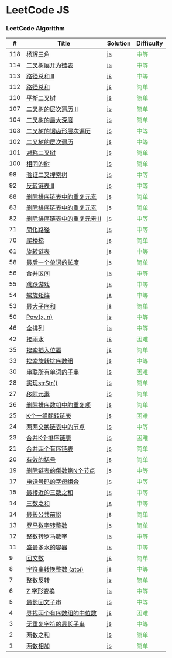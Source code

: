 LeetCode JS
========

### LeetCode Algorithm


| # | Title | Solution | Difficulty |
|---| ----- | -------- | ---------- |
|118|[杨辉三角](https://leetcode-cn.com/pascals-triangle/) | [js](./algorithms/js/pascals-triangle/index.js)|<font color=#5cb85c>中等</font>  |
|114|[二叉树展开为链表](https://leetcode-cn.com/flatten-binary-tree-to-linked-list/) | [js](./algorithms/js/flatten-binary-tree-to-linked-list/index.js)|<font color=#5cb85c>中等</font>  |
|113|[路径总和 II](https://leetcode-cn.com/path-sum-ii/) | [js](./algorithms/js/path-sum-ii/index.js)|<font color=#5cb85c>中等</font>  |
|112|[路径总和](https://leetcode-cn.com/path-sum/) | [js](./algorithms/js/path-sum/index.js)|<font color=#5cb85c>简单</font>  |
|110|[平衡二叉树](https://leetcode-cn.com/balanced-binary-tree/) | [js](./algorithms/js/balanced-binary-tree/index.js)|<font color=#5cb85c>简单</font>  |
|107|[二叉树的层次遍历 II](https://leetcode-cn.com/binary-tree-level-order-traversal-ii/) | [js](./algorithms/js/binary-tree-level-order-traversal-ii/index.js)|<font color=#5cb85c>简单</font>  |
|104|[二叉树的最大深度](https://leetcode-cn.com/maximum-depth-of-binary-tree/) | [js](./algorithms/js/maximum-depth-of-binary-tree/index.js)|<font color=#5cb85c>简单</font>  |
|103|[二叉树的锯齿形层次遍历](https://leetcode-cn.com/binary-tree-zigzag-level-order-traversal/) | [js](./algorithms/js/binary-tree-zigzag-level-order-traversal/index.js)|<font color=#5cb85c>中等</font>  |
|102|[二叉树的层次遍历](https://leetcode-cn.com/binary-tree-level-order-traversal/) | [js](./algorithms/js/binary-tree-level-order-traversal/index.js)|<font color=#5cb85c>中等</font>  |
|101|[对称二叉树](https://leetcode-cn.com/symmetric-tree/) | [js](./algorithms/js/symmetric-tree/index.js)|<font color=#5cb85c>简单</font>  |
|100|[相同的树](https://leetcode-cn.com/same-tree/) | [js](./algorithms/js/same-tree/index.js)|<font color=#5cb85c>简单</font>  |
|98|[验证二叉搜索树](https://leetcode-cn.com/validate-binary-search-tree/) | [js](./algorithms/js/validate-binary-search-tree/index.js)|<font color=#5cb85c>中等</font>  |
|92|[反转链表 II](https://leetcode-cn.com/reverse-linked-list-ii/) | [js](./algorithms/js/reverse-linked-list-ii/index.js)|<font color=#5cb85c>中等</font>  |
|88|[删除排序链表中的重复元素](https://leetcode-cn.com/problems/merge-sorted-array/) | [js](./algorithms/js/merge-sorted-array/index.js)|<font color=#5cb85c>简单</font>  |
|83|[删除排序链表中的重复元素](https://leetcode-cn.com/problems/remove-duplicates-from-sorted-list/) | [js](./algorithms/js/remove-duplicates-from-sorted-list/index.js)|<font color=#5cb85c>简单</font>  |
|82|[删除排序链表中的重复元素 II](https://leetcode-cn.com/problems/remove-duplicates-from-sorted-list-ii/) | [js](./algorithms/js/remove-duplicates-from-sorted-list-ii/index.js)|<font color=#5cb85c>中等</font>  |
|71|[简化路径](https://leetcode-cn.com/problems/simplify-path/) | [js](./algorithms/js/simplify-path/index.js)|<font color=#5cb85c>中等</font>  |
|70|[爬楼梯](https://leetcode-cn.com/problems/climbing-stairs/) | [js](./algorithms/js/climbing-stairs/index.js)|<font color=#5cb85c>简单</font>  |
|61|[旋转链表](https://leetcode-cn.com/problems/rotate-list/) | [js](./algorithms/js/rotate-list/index.js)|<font color=#5cb85c>中等</font>  |
|58|[最后一个单词的长度](https://leetcode-cn.com/problems/length-of-last-word/) | [js](./algorithms/js/length-of-last-word/index.js)|<font color=#5cb85c>简单</font>  |
|56|[合并区间](https://leetcode-cn.com/problems/merge-intervals/) | [js](./algorithms/js/merge-intervals/index.js)|<font color=#5cb85c>中等</font>  |
|55|[跳跃游戏](https://leetcode-cn.com/problems/jump-game/) | [js](./algorithms/js/jump-game/index.js)|<font color=#5cb85c>中等</font>  |
|54|[螺旋矩阵](https://leetcode-cn.com/problems/spiral-matrix/) | [js](./algorithms/js/spiral-matrix/index.js)|<font color=#5cb85c>中等</font>  |
|53|[最大子序和](https://leetcode-cn.com/problems/maximum-subarray/) | [js](./algorithms/js/maximum-subarray/index.js)|<font color=#5cb85c>简单</font>  |
|50|[Pow(x, n)](https://leetcode-cn.com/problems/powx-n/) | [js](./algorithms/js/powx-n/index.js)|<font color=#5cb85c>中等</font>  |
|46|[全排列](https://leetcode-cn.com/problems/permutations/) | [js](./algorithms/js/permutations/index.js)|<font color=#5cb85c>中等</font>  |
|42|[接雨水](https://leetcode-cn.com/problems/trapping-rain-water/) | [js](./algorithms/js/trapping-rain-water/index.js)|<font color=#5cb85c>困难</font>  |
|35|[搜索插入位置](https://leetcode-cn.com/problems/search-insert-position/) | [js](./algorithms/js/search-insert-position/index.js)|<font color=#5cb85c>简单</font>  |
|33|[搜索旋转排序数组](https://leetcode-cn.com/problems/search-in-rotated-sorted-array/) | [js](./algorithms/js/search-in-rotated-sorted-array/index.js)|<font color=#5cb85c>中等</font>  |
|30|[串联所有单词的子串](https://leetcode-cn.com/problems/substring-with-concatenation-of-all-words/) | [js](./algorithms/js/substring-with-concatenation-of-all-words/index.js)|<font color=#5cb85c>困难</font>  |
|28|[实现strStr()](https://leetcode-cn.com/problems/implement-strstr/) | [js](./algorithms/js/implement-strstr/index.js)|<font color=#5cb85c>简单</font>  |
|27|[移除元素](https://leetcode-cn.com/problems/remove-element/) | [js](./algorithms/js/remove-element/index.js)|<font color=#5cb85c>简单</font>  |
|26|[删除排序数组中的重复项](https://leetcode-cn.com/problems/remove-duplicates-from-sorted-array/) | [js](./algorithms/js/remove-duplicates-from-sorted-array/index.js)|<font color=#5cb85c>简单</font>  |
|25|[K个一组翻转链表](https://leetcode-cn.com/problems/reverse-nodes-in-k-group/) | [js](./algorithms/js/reverse-nodes-in-k-group/index.js)|<font color=#5cb85c>困难</font>  |
|24|[两两交换链表中的节点](https://leetcode-cn.com/problems/swap-nodes-in-pairs/) | [js](./algorithms/js/swap-nodes-in-pairs/index.js)|<font color=#5cb85c>中等</font>  |
|23|[合并K个排序链表](https://leetcode-cn.com/problems/merge-k-sorted-lists/) | [js](./algorithms/js/merge-k-sorted-lists/index.js)|<font color=#5cb85c>困难</font>  |
|21|[合并两个有序链表](https://leetcode-cn.com/problems/merge-two-sorted-lists/) | [js](./algorithms/js/merge-two-sorted-lists/index.js)|<font color=#5cb85c>简单</font>  |
|20|[有效的括号](https://leetcode-cn.com/problems/valid-parentheses/) | [js](./algorithms/js/valid-parentheses/index.js)|<font color=#5cb85c>简单</font>  |
|19|[删除链表的倒数第N个节点](https://leetcode-cn.com/problems/remove-nth-node-from-end-of-list/) | [js](./algorithms/js/remove-nth-node-from-end-of-list/index.js)|<font color=#5cb85c>中等</font>  |
|17|[电话号码的字母组合](https://leetcode-cn.com/problems/letter-combinations-of-a-phone-number/) | [js](./algorithms/js/letter-combinations-of-a-phone-number/index.js)|<font color=#5cb85c>中等</font>  |
|15|[最接近的三数之和](https://leetcode-cn.com/problems/3sum-closest/) | [js](./algorithms/js/3sum-closest/3sum-closest.js)|<font color=#5cb85c>中等</font>  |
|14|[三数之和](https://leetcode-cn.com/problems/3sum/) | [js](./algorithms/js/3sum/3sum.js)|<font color=#5cb85c>中等</font>  |
|14|[最长公共前缀](https://leetcode-cn.com/problems/longest-common-prefix/) | [js](./algorithms/js/longest-common-prefix/longest-common-prefix.js)|<font color=#5cb85c>简单</font>  |
|13|[罗马数字转整数](https://leetcode-cn.com/problems/roman-to-integer/) | [js](./algorithms/js/roman-to-integer/roman-to-integer.js)|<font color=#5cb85c>简单</font>  |
|12|[整数转罗马数字](https://leetcode-cn.com/problems/integer-to-roman/) | [js](./algorithms/js/integer-to-roman/integer-to-roman.js)|<font color=#5cb85c>中等</font>  |
|11|[盛最多水的容器](https://leetcode-cn.com/problems/container-with-most-water/) | [js](./algorithms/js/container-with-most-water/container-with-most-water.js)|<font color=#5cb85c>中等</font>  |
|9|[回文数](https://leetcode-cn.com/problems/palindrome-number/) | [js](./algorithms/js/zigzag-conversion/palindrome-number.js)|<font color=#5cb85c>简单</font>  |
|8|[字符串转换整数 (atoi)](https://leetcode-cn.com/problems/string-to-integer-atoi/) | [js](./algorithms/js/zigzag-conversion/string-to-integer-atoi.js)|<font color=#5cb85c>中等</font>  |
|7|[整数反转](https://leetcode-cn.com/problems/reverse-integer//) | [js](./algorithms/js/zigzag-conversion/reverse-integer/.js)|<font color=#5cb85c>简单</font>  |
|6|[Z 字形变换](https://leetcode-cn.com/problems/zigzag-conversion/) | [js](./algorithms/js/zigzag-conversion/zigzag-conversion.js)|<font color=#5cb85c>中等</font>  |
|5|[最长回文子串](https://leetcode-cn.com/problems/longest-palindromic-substring/) | [js](./algorithms/js/longest-palindromic-substring/longest-palindromic-substring.js)|<font color=#5cb85c>中等</font>  |
|4|[寻找两个有序数组的中位数](https://leetcode-cn.com/problems/median-of-two-sorted-arrays/) | [js](./algorithms/js/median-of-two-sorted-arrays/median-of-two-sorted-arrays.js)|<font color=#5cb85c>困难</font>  |
|3|[无重复字符的最长子串](https://leetcode-cn.com/problems/longest-substring-without-repeating-characters/) | [js](./algorithms/js/longest-substring-without-repeating-characters/longest-substring-without-repeating-characters.js)|<font color=#5cb85c>中等</font>  |
|2|[两数之和](https://leetcode-cn.com/problems/two-sum/) | [js](./algorithms/js/two-sum/two-sum.js)|<font color=#5cb85c>简单</font>  |
|1|[两数相加](https://leetcode-cn.com/problems/add-two-numbers/) | [js](./algorithms/js/add-two-numbers/add-two-numbers.js)|<font color=#5cb85c>简单</font>  |